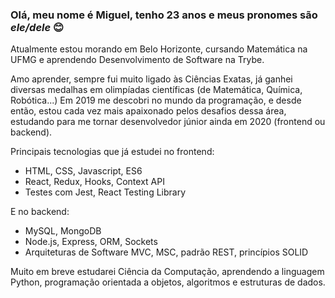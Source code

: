 ### Olá, meu nome é Miguel, tenho 23 anos e meus pronomes são *ele/dele* :blush:

Atualmente estou morando em Belo Horizonte, cursando Matemática na UFMG e aprendendo Desenvolvimento de Software na Trybe.

Amo aprender, sempre fui muito ligado às Ciências Exatas, já ganhei diversas medalhas em olimpíadas científicas (de Matemática, Química, Robótica...)
Em 2019 me descobri no mundo da programação, e desde então, estou cada vez mais apaixonado pelos desafios dessa área, estudando para me tornar desenvolvedor júnior ainda em 2020 (frontend ou backend).

Principais tecnologias que já estudei no frontend:
- HTML, CSS, Javascript, ES6
- React, Redux, Hooks, Context API
- Testes com Jest, React Testing Library

E no backend:
- MySQL, MongoDB
- Node.js, Express, ORM, Sockets
- Arquiteturas de Software MVC, MSC, padrão REST, princípios SOLID

Muito em breve estudarei Ciência da Computação, aprendendo a linguagem Python, programação orientada a objetos, algoritmos e estruturas de dados.

<!--
**miguel-miguelito/miguel-miguelito** is a ✨ _special_ ✨ repository because its `README.md` (this file) appears on your GitHub profile.

Here are some ideas to get you started:

- 🔭 I’m currently working on ...
- 🌱 I’m currently learning ...
- 👯 I’m looking to collaborate on ...
- 🤔 I’m looking for help with ...
- 💬 Ask me about ...
- 📫 How to reach me: ...
- 😄 Pronouns: ...
- ⚡ Fun fact: ...
-->

